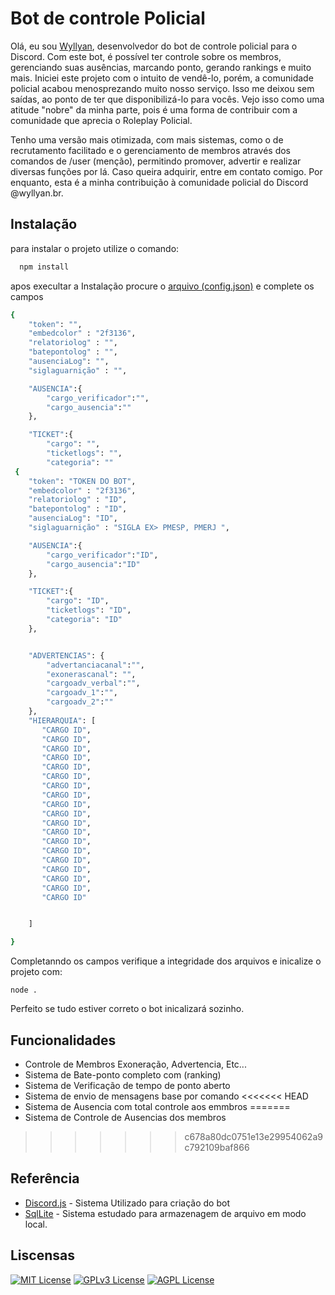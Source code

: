 
# Bot de controle Policial
Olá, eu sou  [Wyllyan](https://github.com/wyllyanvieira), desenvolvedor do bot de controle policial para o Discord. Com este bot, é possível ter controle sobre os membros, gerenciando suas ausências, marcando ponto, gerando rankings e muito mais. Iniciei este projeto com o intuito de vendê-lo, porém, a comunidade policial acabou menosprezando muito nosso serviço. Isso me deixou sem saídas, ao ponto de ter que disponibilizá-lo para vocês. Vejo isso como uma atitude "nobre" da minha parte, pois é uma forma de contribuir com a comunidade que aprecia o Roleplay Policial.

Tenho uma versão mais otimizada, com mais sistemas, como o de recrutamento facilitado e o gerenciamento de membros através dos comandos de /user (menção), permitindo promover, advertir e realizar diversas funções por lá. Caso queira adquirir, entre em contato comigo. Por enquanto, esta é a minha contribuição à comunidade policial do Discord @wyllyan.br.

## Instalação

para instalar o projeto utilize o comando:

```bash
  npm install
```
apos execultar a Instalação procure o [arquivo (config.json)](https://github.com/wyllyanvieira/Sistema-Policial-Discord.js-Bot/blob/main/config.json) e complete os campos 
    
```bash
{
    "token": "",
    "embedcolor" : "2f3136",
    "relatoriolog" : "",
    "batepontolog" : "",
    "ausenciaLog": "",
    "siglaguarnição" : "",

    "AUSENCIA":{
        "cargo_verificador":"",
        "cargo_ausencia":""
    },

    "TICKET":{
        "cargo": "",
        "ticketlogs": "",
        "categoria": ""
 {
    "token": "TOKEN DO BOT",
    "embedcolor" : "2f3136",
    "relatoriolog" : "ID",
    "batepontolog" : "ID",
    "ausenciaLog": "ID",
    "siglaguarnição" : "SIGLA EX> PMESP, PMERJ ",

    "AUSENCIA":{
        "cargo_verificador":"ID",
        "cargo_ausencia":"ID"
    },

    "TICKET":{
        "cargo": "ID",
        "ticketlogs": "ID",
        "categoria": "ID"
    },


    "ADVERTENCIAS": {
        "advertanciacanal":"",
        "exonerascanal": "",
        "cargoadv_verbal":"",
        "cargoadv_1":"",
        "cargoadv_2":""
    },
    "HIERARQUIA": [
       "CARGO ID",
       "CARGO ID",
       "CARGO ID",
       "CARGO ID",
       "CARGO ID",
       "CARGO ID",
       "CARGO ID",
       "CARGO ID",
       "CARGO ID",
       "CARGO ID",
       "CARGO ID",
       "CARGO ID",
       "CARGO ID",
       "CARGO ID",
       "CARGO ID",
       "CARGO ID",
       "CARGO ID",
       "CARGO ID",
       "CARGO ID"


    ]

}
```
Completanndo os campos verifique a integridade dos arquivos e inicalize o projeto com:

```
node .
```

Perfeito se tudo estiver correto o bot inicalizará sozinho.


## Funcionalidades

- Controle de Membros Exoneração, Advertencia, Etc...
- Sistema de Bate-ponto completo com (ranking)
- Sistema de Verificação de tempo de ponto aberto
- Sistema de envio de mensagens base por comando
<<<<<<< HEAD
- Sistema de Ausencia com total controle aos emmbros 
=======
- Sistema de Controle de Ausencias dos membros


>>>>>>> c678a80dc0751e13e29954062a9c792109baf866


## Referência

 - [Discord.js](https://discord.js.org/) - Sistema Utilizado para criação do bot
 - [SqlLite](https://www.sqlite.org/index.html) -  Sistema estudado para armazenagem de arquivo em modo local.


## Liscensas

[![MIT License](https://img.shields.io/badge/License-MIT-green.svg)](https://choosealicense.com/licenses/mit/)
[![GPLv3 License](https://img.shields.io/badge/License-GPL%20v3-yellow.svg)](https://opensource.org/licenses/)
[![AGPL License](https://img.shields.io/badge/license-AGPL-blue.svg)](http://www.gnu.org/licenses/agpl-3.0)


